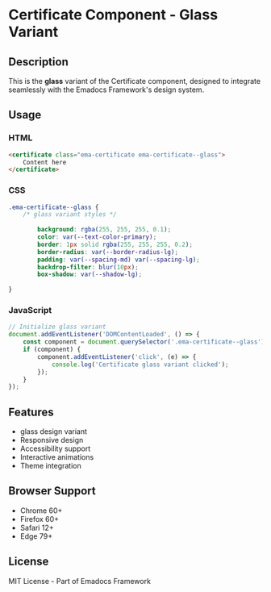 # Certificate Component - Glass Variant

## Description
This is the **glass** variant of the Certificate component, designed to integrate seamlessly with the Emadocs Framework's design system.

## Usage

### HTML
```html
<certificate class="ema-certificate ema-certificate--glass">
    Content here
</certificate>
```

### CSS
```css
.ema-certificate--glass {
    /* glass variant styles */
    
        background: rgba(255, 255, 255, 0.1);
        color: var(--text-color-primary);
        border: 1px solid rgba(255, 255, 255, 0.2);
        border-radius: var(--border-radius-lg);
        padding: var(--spacing-md) var(--spacing-lg);
        backdrop-filter: blur(10px);
        box-shadow: var(--shadow-lg);
    
}
```

### JavaScript
```javascript
// Initialize glass variant
document.addEventListener('DOMContentLoaded', () => {
    const component = document.querySelector('.ema-certificate--glass');
    if (component) {
        component.addEventListener('click', (e) => {
            console.log('Certificate glass variant clicked');
        });
    }
});
```

## Features
- glass design variant
- Responsive design
- Accessibility support
- Interactive animations
- Theme integration

## Browser Support
- Chrome 60+
- Firefox 60+
- Safari 12+
- Edge 79+

## License
MIT License - Part of Emadocs Framework

